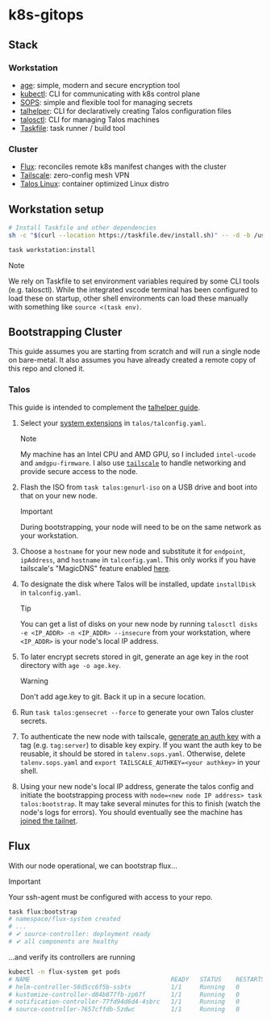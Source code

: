 # k8s-gitops

## Stack

### Workstation

- [age](https://age-encryption.org/): simple, modern and secure encryption tool
- [kubectl](https://kubernetes.io/docs/reference/kubectl/): CLI for communicating with k8s control plane
- [SOPS](https://getsops.io): simple and flexible tool for managing secrets
- [talhelper](https://budimanjojo.github.io/talhelper/latest/): CLI for declaratively creating Talos configuration files
- [talosctl](https://www.talos.dev/v1.6/learn-more/talosctl/): CLI for managing Talos machines
- [Taskfile](https://taskfile.dev): task runner / build tool

### Cluster

- [Flux](https://fluxcd.io): reconciles remote k8s manifest changes with the cluster
- [Tailscale](https://github.com/siderolabs/extensions/tree/main/network/tailscale): zero-config mesh VPN
- [Talos Linux](https://talos.dev): container optimized Linux distro

## Workstation setup

```bash
# Install Taskfile and other dependencies
sh -c "$(curl --location https://taskfile.dev/install.sh)" -- -d -b /usr/local/bin

task workstation:install
```

> [!NOTE]
> We rely on Taskfile to set environment variables required by some CLI tools (e.g. talosctl). While the integrated vscode terminal has been configured to load these on startup, other shell environments can load these manually with something like `source <(task env)`.

## Bootstrapping Cluster

This guide assumes you are starting from scratch and will run a single node on bare-metal. It also assumes you have already created a remote copy of this repo and cloned it.

### Talos

This guide is intended to complement the [talhelper guide](https://budimanjojo.github.io/talhelper/latest/getting-started/).

1. Select your [system extensions](https://github.com/siderolabs/extensions) in `talos/talconfig.yaml`.

   > [!NOTE]
   > My machine has an Intel CPU and AMD GPU, so I included `intel-ucode` and `amdgpu-firmware`. I also use [`tailscale`](https://github.com/siderolabs/extensions/tree/main/network/tailscale) to handle networking and provide secure access to the node.

2. Flash the ISO from `task talos:genurl-iso` on a USB drive and boot into that on your new node.

   > [!IMPORTANT]
   > During bootstrapping, your node will need to be on the same network as your workstation.

3. Choose a `hostname` for your new node and substitute it for `endpoint`, `ipAddress`, and `hostname` in `talconfig.yaml`. This only works if you have tailscale's "MagicDNS" feature enabled [here](https://login.tailscale.com/admin/dns).

4. To designate the disk where Talos will be installed, update `installDisk` in `talconfig.yaml`.

   > [!TIP]
   > You can get a list of disks on your new node by running `talosctl disks -e <IP_ADDR> -n <IP_ADDR> --insecure` from your workstation, where `<IP_ADDR>` is your node's local IP address.

5. To later encrypt secrets stored in git, generate an age key in the root directory with `age -o age.key`.

   > [!WARNING]
   > Don't add age.key to git. Back it up in a secure location.

6. Run `task talos:gensecret --force` to generate your own Talos cluster secrets.

7. To authenticate the new node with tailscale, [generate an auth key](https://login.tailscale.com/admin/settings/keys) with a tag (e.g. `tag:server`) to disable key expiry. If you want the auth key to be reusable, it should be stored in `talenv.sops.yaml`. Otherwise, delete `talenv.sops.yaml` and `export TAILSCALE_AUTHKEY=<your authkey>` in your shell.

8. Using your new node's local IP address, generate the talos config and initiate the bootstrapping process with `node=<new node IP address> task talos:bootstrap`. It may take several minutes for this to finish (watch the node's logs for errors). You should eventually see the machine has [joined the tailnet](https://login.tailscale.com/admin/machines).

## Flux

With our node operational, we can bootstrap flux...

> [!IMPORTANT]
> Your ssh-agent must be configured with access to your repo.

```sh
task flux:bootstrap
# namespace/flux-system created
# ...
# ✔ source-controller: deployment ready
# ✔ all components are healthy
```

...and verify its controllers are running

```sh
kubectl -n flux-system get pods
# NAME                                       READY   STATUS    RESTARTS   AGE
# helm-controller-58d5cc6f5b-ssbtx           1/1     Running   0          84m
# kustomize-controller-d84b877fb-zp67f       1/1     Running   0          84m
# notification-controller-77fd94d6d4-4sbrc   1/1     Running   0          84m
# source-controller-7657cffdb-5zdwc          1/1     Running   0          84m
```
